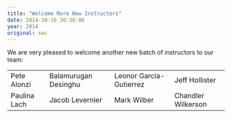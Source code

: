 ```yaml
---
title: "Welcome More New Instructors"
date: 2014-10-16 20:30:00
year: 2014
original: swc
---
```

<p>
  We are very pleased to welcome another new batch of instructors to our team:
</p>
<table class="table table-striped">
<tr>
  <td>Pete Alonzi</td>
  <td>Balamurugan Desinghu</td>
  <td>Leonor Garcia-Gutierrez</td>
  <td>Jeff Hollister</td>
</tr>
<tr>
  <td>Paulina Lach</td>
  <td>Jacob Levernier</td>
  <td>Mark Wilber</td>
  <td>Chandler Wilkerson</td>
</tr>
</table>
